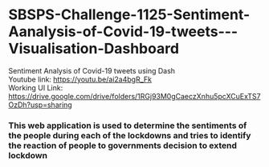 # SBSPS-Challenge-1125-Sentiment-Aanalysis-of-Covid-19-tweets---Visualisation-Dashboard 
Sentiment Analysis of Covid-19 tweets using Dash <br/>
Youtube link: https://youtu.be/ai2a4bgR_Fk <br/>
Working UI Link: https://drive.google.com/drive/folders/1RGj93M0gCaeczXnhu5pcXCuExTS7OzDh?usp=sharing

### This web application is used to determine the sentiments of the people during each of the lockdowns and tries to identify the reaction of people to governments decision to extend lockdown

